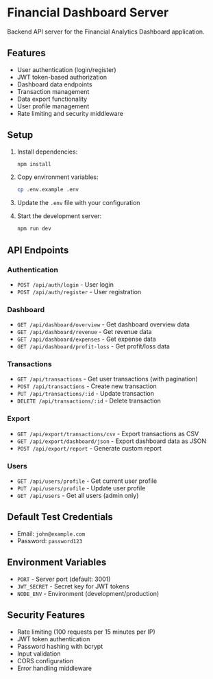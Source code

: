 # Financial Dashboard Server

Backend API server for the Financial Analytics Dashboard application.

## Features

- User authentication (login/register)
- JWT token-based authorization
- Dashboard data endpoints
- Transaction management
- Data export functionality
- User profile management
- Rate limiting and security middleware

## Setup

1. Install dependencies:
   ```bash
   npm install
   ```

2. Copy environment variables:
   ```bash
   cp .env.example .env
   ```

3. Update the `.env` file with your configuration

4. Start the development server:
   ```bash
   npm run dev
   ```

## API Endpoints

### Authentication
- `POST /api/auth/login` - User login
- `POST /api/auth/register` - User registration

### Dashboard
- `GET /api/dashboard/overview` - Get dashboard overview data
- `GET /api/dashboard/revenue` - Get revenue data
- `GET /api/dashboard/expenses` - Get expense data
- `GET /api/dashboard/profit-loss` - Get profit/loss data

### Transactions
- `GET /api/transactions` - Get user transactions (with pagination)
- `POST /api/transactions` - Create new transaction
- `PUT /api/transactions/:id` - Update transaction
- `DELETE /api/transactions/:id` - Delete transaction

### Export
- `GET /api/export/transactions/csv` - Export transactions as CSV
- `GET /api/export/dashboard/json` - Export dashboard data as JSON
- `POST /api/export/report` - Generate custom report

### Users
- `GET /api/users/profile` - Get current user profile
- `PUT /api/users/profile` - Update user profile
- `GET /api/users` - Get all users (admin only)

## Default Test Credentials

- Email: `john@example.com`
- Password: `password123`

## Environment Variables

- `PORT` - Server port (default: 3001)
- `JWT_SECRET` - Secret key for JWT tokens
- `NODE_ENV` - Environment (development/production)

## Security Features

- Rate limiting (100 requests per 15 minutes per IP)
- JWT token authentication
- Password hashing with bcrypt
- Input validation
- CORS configuration
- Error handling middleware